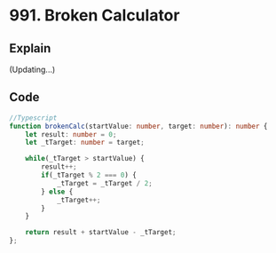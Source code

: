 # 991. Broken Calculator

## Explain
(Updating...)

## Code
```ts
//Typescript
function brokenCalc(startValue: number, target: number): number {
    let result: number = 0;
    let _tTarget: number = target;

    while(_tTarget > startValue) {
        result++;
        if(_tTarget % 2 === 0) {
            _tTarget = _tTarget / 2;
        } else {
            _tTarget++;
        }
    }

    return result + startValue - _tTarget;
};
```
